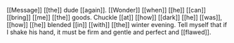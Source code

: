 [[Message]] [[the]] dude [[again]]. [[Wonder]] [[when]] [[he]] [[can]] [[bring]] [[me]] [[the]] goods. Chuckle [[at]] [[how]] [[dark]] [[he]] [[was]], [[how]] [[he]] blended [[in]] [[with]] [[the]] winter evening. Tell myself that if I shake his hand, it must be firm and gentle and perfect and [[flawed]]. 